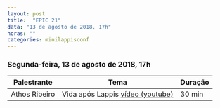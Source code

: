 ```yaml
---
layout: post
title:  "EPIC 21"
data: "13 de agosto de 2018, 17h"
horas: ""
categories: minilappisconf
---
```


### Segunda-feira, 13 de agosto de 2018, 17h

| Palestrante      | Tema                                    | Duração |
| ---------------- | --------------------------------------- | ------- |
| Athos Ribeiro    | Vida após Lappis [vídeo (youtube)](https://www.youtube.com/watch?v=DoKKpAY4WKg) | 30 min  |


